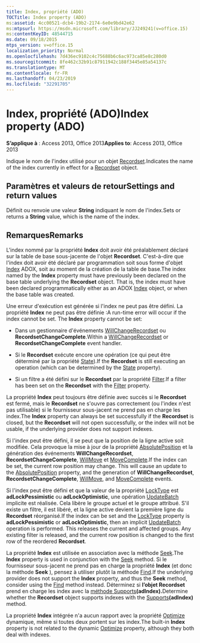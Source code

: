 ```yaml
---
title: Index, propriété (ADO)
TOCTitle: Index property (ADO)
ms:assetid: 4cc00521-dcb4-19b2-2174-6e0e9bd42e62
ms:mtpsurl: https://msdn.microsoft.com/library/JJ249241(v=office.15)
ms:contentKeyID: 48544715
ms.date: 09/18/2015
mtps_version: v=office.15
localization_priority: Normal
ms.openlocfilehash: 7d436ec9102c4c75688b6c6ac973ca85e8c280d0
ms.sourcegitcommit: 8fe462c32b91c87911942c188f3445e85a54137c
ms.translationtype: MT
ms.contentlocale: fr-FR
ms.lasthandoff: 04/23/2019
ms.locfileid: "32291705"
---
```

# <a name="index-property-ado"></a><span data-ttu-id="f0295-102">Index, propriété (ADO)</span><span class="sxs-lookup"><span data-stu-id="f0295-102">Index property (ADO)</span></span>


<span data-ttu-id="f0295-103">**S’applique à** : Access 2013, Office 2013</span><span class="sxs-lookup"><span data-stu-id="f0295-103">**Applies to**: Access 2013, Office 2013</span></span>

<span data-ttu-id="f0295-104">Indique le nom de l'index utilisé pour un objet [Recordset](recordset-object-ado.md).</span><span class="sxs-lookup"><span data-stu-id="f0295-104">Indicates the name of the index currently in effect for a [Recordset](recordset-object-ado.md) object.</span></span>

## <a name="settings-and-return-values"></a><span data-ttu-id="f0295-105">Paramètres et valeurs de retour</span><span class="sxs-lookup"><span data-stu-id="f0295-105">Settings and return values</span></span>

<span data-ttu-id="f0295-106">Définit ou renvoie une valeur **String** indiquant le nom de l'index.</span><span class="sxs-lookup"><span data-stu-id="f0295-106">Sets or returns a **String** value, which is the name of the index.</span></span>

## <a name="remarks"></a><span data-ttu-id="f0295-107">Remarques</span><span class="sxs-lookup"><span data-stu-id="f0295-107">Remarks</span></span>

<span data-ttu-id="f0295-p101">L'index nommé par la propriété **Index** doit avoir été préalablement déclaré sur la table de base sous-jacente de l'objet **Recordset**. C'est-à-dire que l'index doit avoir été déclaré par programmation soit sous forme d'objet [Index](index-object-adox.md) ADOX, soit au moment de la création de la table de base.</span><span class="sxs-lookup"><span data-stu-id="f0295-p101">The index named by the **Index** property must have previously been declared on the base table underlying the **Recordset** object. That is, the index must have been declared programmatically either as an ADOX [Index](index-object-adox.md) object, or when the base table was created.</span></span>

<span data-ttu-id="f0295-p102">Une erreur d'exécution est générée si l'index ne peut pas être défini. La propriété **Index** ne peut pas être définie :</span><span class="sxs-lookup"><span data-stu-id="f0295-p102">A run-time error will occur if the index cannot be set. The **Index** property cannot be set:</span></span>

  - <span data-ttu-id="f0295-112">Dans un gestionnaire d'événements [WillChangeRecordset](willchangerecordset-and-recordsetchangecomplete-events-ado.md) ou **RecordsetChangeComplete**.</span><span class="sxs-lookup"><span data-stu-id="f0295-112">Within a [WillChangeRecordset](willchangerecordset-and-recordsetchangecomplete-events-ado.md) or **RecordsetChangeComplete** event handler.</span></span>

  - <span data-ttu-id="f0295-113">Si le **Recordset** exécute encore une opération (ce qui peut être déterminé par la propriété [State](state-property-ado.md)).</span><span class="sxs-lookup"><span data-stu-id="f0295-113">If the **Recordset** is still executing an operation (which can be determined by the [State](state-property-ado.md) property).</span></span>

  - <span data-ttu-id="f0295-114">Si un filtre a été défini sur le **Recordset** par la propriété [Filter](filter-property-ado.md).</span><span class="sxs-lookup"><span data-stu-id="f0295-114">If a filter has been set on the **Recordset** with the [Filter](filter-property-ado.md) property.</span></span>

<span data-ttu-id="f0295-115">La propriété **Index** peut toujours être définie avec succès si le **Recordset** est fermé, mais le **Recordset** ne s'ouvre pas correctement (ou l'index n'est pas utilisable) si le fournisseur sous-jacent ne prend pas en charge les index.</span><span class="sxs-lookup"><span data-stu-id="f0295-115">The **Index** property can always be set successfully if the **Recordset** is closed, but the **Recordset** will not open successfully, or the index will not be usable, if the underlying provider does not support indexes.</span></span>

<span data-ttu-id="f0295-p103">Si l'index peut être défini, il se peut que la position de la ligne active soit modifiée. Cela provoque la mise à jour de la propriété [AbsolutePosition](absoluteposition-property-ado.md) et la génération des événements **WillChangeRecordset**, **RecordsetChangeComplete**, [WillMove](willmove-and-movecomplete-events-ado.md) et [MoveComplete](willmove-and-movecomplete-events-ado.md).</span><span class="sxs-lookup"><span data-stu-id="f0295-p103">If the index can be set, the current row position may change. This will cause an update to the [AbsolutePosition](absoluteposition-property-ado.md) property, and the generation of **WillChangeRecordset**, **RecordsetChangeComplete**, [WillMove](willmove-and-movecomplete-events-ado.md), and [MoveComplete](willmove-and-movecomplete-events-ado.md) events.</span></span>

<span data-ttu-id="f0295-p104">Si l'index peut être défini et que la valeur de la propriété [LockType](locktype-property-ado.md) est **adLockPessimistic** ou **adLockOptimistic**, une opération [UpdateBatch](updatebatch-method-ado.md) implicite est réalisée. Cela libère le groupe actuel et le groupe attribué. S'il existe un filtre, il est libéré, et la ligne active devient la première ligne du **Recordset** réorganisé.</span><span class="sxs-lookup"><span data-stu-id="f0295-p104">If the index can be set and the [LockType](locktype-property-ado.md) property is **adLockPessimistic** or **adLockOptimistic**, then an implicit [UpdateBatch](updatebatch-method-ado.md) operation is performed. This releases the current and affected groups. Any existing filter is released, and the current row position is changed to the first row of the reordered **Recordset**.</span></span>

<span data-ttu-id="f0295-121">La propriété **Index** est utilisée en association avec la méthode [Seek](seek-method-ado.md).</span><span class="sxs-lookup"><span data-stu-id="f0295-121">The **Index** property is used in conjunction with the [Seek](seek-method-ado.md) method.</span></span> <span data-ttu-id="f0295-122">Si le fournisseur sous-jacent ne prend pas en charge la propriété **Index** (et donc la méthode **Seek** ), pensez à utiliser plutôt la méthode [Find](find-method-ado.md).</span><span class="sxs-lookup"><span data-stu-id="f0295-122">If the underlying provider does not support the **Index** property, and thus the **Seek** method, consider using the [Find](find-method-ado.md) method instead.</span></span> <span data-ttu-id="f0295-123">Déterminez si **l’objet Recordset** prend en charge les index avec la [méthode Supports](supports-method-ado.md)**(adIndex).**</span><span class="sxs-lookup"><span data-stu-id="f0295-123">Determine whether the **Recordset** object supports indexes with the [Supports](supports-method-ado.md)**(adIndex)** method.</span></span>

<span data-ttu-id="f0295-124">La propriété **Index** intégrée n'a aucun rapport avec la propriété [Optimize](optimize-property-dynamic-ado.md) dynamique, même si toutes deux portent sur les index.</span><span class="sxs-lookup"><span data-stu-id="f0295-124">The built-in **Index** property is not related to the dynamic [Optimize](optimize-property-dynamic-ado.md) property, although they both deal with indexes.</span></span>

